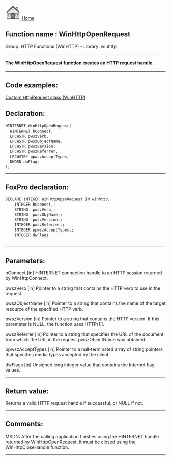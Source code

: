 [<img src="../../images/home.png"> Home ](https://github.com/VFPX/Win32API)  

## Function name : WinHttpOpenRequest
Group: HTTP Functions (WinHTTP) - Library: winhttp    
***  


#### The WinHttpOpenRequest function creates an HTTP request handle.
***  


## Code examples:
[Custom HttpRequest class (WinHTTP)](../../samples/sample_397.md)  

## Declaration:
```foxpro  
HINTERNET WinHttpOpenRequest(
  HINTERNET hConnect,
  LPCWSTR pwszVerb,
  LPCWSTR pwszObjectName,
  LPCWSTR pwszVersion,
  LPCWSTR pwszReferrer,
  LPCWSTR* ppwszAcceptTypes,
  DWORD dwFlags
);  
```  
***  


## FoxPro declaration:
```foxpro  
DECLARE INTEGER WinHttpOpenRequest IN winhttp;
	INTEGER hConnect,;
	STRING  pwszVerb,;
	STRING  pwszObjName,;
	STRING  pwszVersion,;
	INTEGER pwszReferrer,;
	INTEGER ppwszAcceptTypes,;
	INTEGER dwFlags
  
```  
***  


## Parameters:
hConnect 
[in] HINTERNET connection handle to an HTTP session returned by WinHttpConnect. 

pwszVerb 
[in] Pointer to a string that contains the HTTP verb to use in the request.

pwszObjectName 
[in] Pointer to a string that contains the name of the target resource of the specified HTTP verb.

pwszVersion 
[in] Pointer to a string that contains the HTTP version. If this parameter is NULL, the function uses HTTP/1.1. 

pwszReferrer 
[in] Pointer to a string that specifies the URL of the document from which the URL in the request pwszObjectName was obtained.

ppwszAcceptTypes 
[in] Pointer to a null-terminated array of string pointers that specifies media types accepted by the client.

dwFlags 
[in] Unsigned long integer value that contains the Internet flag values.  
***  


## Return value:
Returns a valid HTTP request handle if successful, or NULL if not.  
***  


## Comments:
MSDN: After the calling application finishes using the HINTERNET handle returned by WinHttpOpenRequest, it must be closed using the WinHttpCloseHandle function.  
  
***  

